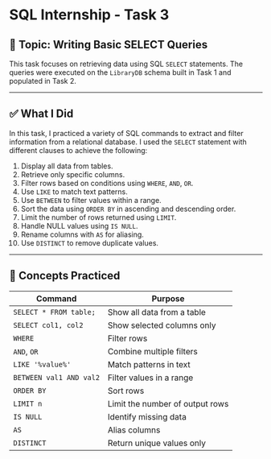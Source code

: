 # SQL Internship - Task 3

## 📌 Topic: Writing Basic SELECT Queries

This task focuses on retrieving data using SQL `SELECT` statements. The queries were executed on the `LibraryDB` schema built in Task 1 and populated in Task 2.

---

## ✅ What I Did

In this task, I practiced a variety of SQL commands to extract and filter information from a relational database. I used the `SELECT` statement with different clauses to achieve the following:

1. Display all data from tables.
2. Retrieve only specific columns.
3. Filter rows based on conditions using `WHERE`, `AND`, `OR`.
4. Use `LIKE` to match text patterns.
5. Use `BETWEEN` to filter values within a range.
6. Sort the data using `ORDER BY` in ascending and descending order.
7. Limit the number of rows returned using `LIMIT`.
8. Handle NULL values using `IS NULL`.
9. Rename columns with `AS` for aliasing.
10. Use `DISTINCT` to remove duplicate values.

---

## 🧠 Concepts Practiced

| Command                | Purpose                                 |
|------------------------|-----------------------------------------|
| `SELECT * FROM table;` | Show all data from a table              |
| `SELECT col1, col2`    | Show selected columns only              |
| `WHERE`                | Filter rows                             |
| `AND`, `OR`            | Combine multiple filters                |
| `LIKE '%value%'`       | Match patterns in text                  |
| `BETWEEN val1 AND val2`| Filter values in a range                |
| `ORDER BY`             | Sort rows                               |
| `LIMIT n`              | Limit the number of output rows         |
| `IS NULL`              | Identify missing data                   |
| `AS`                   | Alias columns                           |
| `DISTINCT`             | Return unique values only               |

